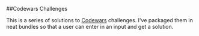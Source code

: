 ##Codewars Challenges

This is a series of solutions to [Codewars](https://www.codewars.com) challenges. I've packaged them in neat bundles so that a user can enter in an input and get a solution. 
